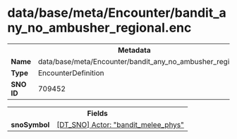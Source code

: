 <h1>data/base/meta/Encounter/bandit_any_no_ambusher_regional.enc</h1><table><tr><th colspan="100%">Metadata</th></tr><tr><td><b>Name</b></td><td>data/base/meta/Encounter/bandit_any_no_ambusher_regional.enc</td></tr><tr><td><b>Type</b></td><td>EncounterDefinition</td></tr><tr><td><b>SNO ID</b></td><td>709452</td></tr></table>

<table><tr><th colspan="100%">Fields</th></tr><tr><td><b>snoSymbol</b></td><td><a href="..\Actor\bandit_melee_phys.acr">[DT_SNO] Actor: "bandit_melee_phys"</a></td></tr></table>

